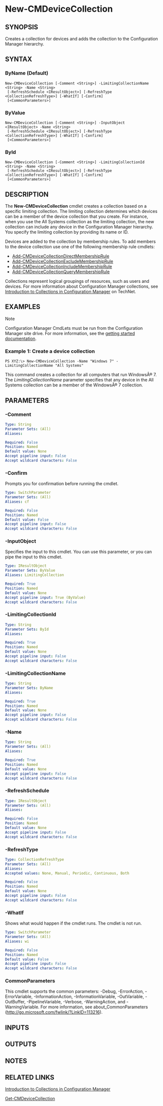 ﻿---
external help file: AdminUI.PS.Collections-help.xml
ms.assetid: F460F99B-D44F-4B83-94AB-B84BE510AC37
online version: https://go.microsoft.com/fwlink/?linkid=833617
schema: 2.0.0
---

# New-CMDeviceCollection

## SYNOPSIS
Creates a collection for devices and adds the collection to the Configuration Manager hierarchy.

## SYNTAX

### ByName (Default)
```
New-CMDeviceCollection [-Comment <String>] -LimitingCollectionName <String> -Name <String>
 [-RefreshSchedule <IResultObject>] [-RefreshType <CollectionRefreshType>] [-WhatIf] [-Confirm]
 [<CommonParameters>]
```

### ByValue
```
New-CMDeviceCollection [-Comment <String>] -InputObject <IResultObject> -Name <String>
 [-RefreshSchedule <IResultObject>] [-RefreshType <CollectionRefreshType>] [-WhatIf] [-Confirm]
 [<CommonParameters>]
```

### ById
```
New-CMDeviceCollection [-Comment <String>] -LimitingCollectionId <String> -Name <String>
 [-RefreshSchedule <IResultObject>] [-RefreshType <CollectionRefreshType>] [-WhatIf] [-Confirm]
 [<CommonParameters>]
```

## DESCRIPTION
The **New-CMDeviceCollection** cmdlet creates a collection based on a specific limiting collection.
The limiting collection determines which devices can be a member of the device collection that you create.
For instance, when you use the All Systems collection as the limiting collection, the new collection can include any device in the Configuration Manager hierarchy.
You specify the limiting collection by providing its name or ID.

Devices are added to the collection by membership rules.
To add members to the device collection use one of the following membership rule cmdlets:

- [Add-CMDeviceCollectionDirectMembershipRule](Add-CMDeviceCollectionDirectMembershipRule.md) 
- [Add-CMDeviceCollectionExcludeMembershipRule](Add-CMDeviceCollectionExcludeMembershipRule.md) 
- [Add-CMDeviceCollectionIncludeMembershipRule](Add-CMDeviceCollectionIncludeMembershipRule.md) 
- [Add-CMDeviceCollectionQueryMembershipRule](Add-CMDeviceCollectionQueryMembershipRule.md)

Collections represent logical groupings of resources, such as users and devices.
For more information about Configuration Manager collections, see [Introduction to Collections in Configuration Manager](http://go.microsoft.com/fwlink/p/?LinkID=259433) on TechNet.

## EXAMPLES

> [!NOTE]
> Configuration Manager CmdLets must be run from the Configuration Manager site drive. For more information, see the [getting started documentation](https://docs.microsoft.com/powershell/sccm/overview).


### Example 1: Create a device collection
```
PS XYZ:\> New-CMDeviceCollection -Name "Windows 7" -LimitingCollectionName "All Systems"
```

This command creates a collection for all computers that run WindowsÂ® 7.
The *LimitingCollectionName* parameter specifies that any device in the All Systems collection can be a member of the WindowsÂ® 7 collection.

## PARAMETERS

### -Comment
```yaml
Type: String
Parameter Sets: (All)
Aliases: 

Required: False
Position: Named
Default value: None
Accept pipeline input: False
Accept wildcard characters: False
```

### -Confirm
Prompts you for confirmation before running the cmdlet.

```yaml
Type: SwitchParameter
Parameter Sets: (All)
Aliases: cf

Required: False
Position: Named
Default value: False
Accept pipeline input: False
Accept wildcard characters: False
```

### -InputObject
Specifies the input to this cmdlet. 
You can use this parameter, or you can pipe the input to this cmdlet. 

```yaml
Type: IResultObject
Parameter Sets: ByValue
Aliases: LimitingCollection

Required: True
Position: Named
Default value: None
Accept pipeline input: True (ByValue)
Accept wildcard characters: False
```

### -LimitingCollectionId
```yaml
Type: String
Parameter Sets: ById
Aliases: 

Required: True
Position: Named
Default value: None
Accept pipeline input: False
Accept wildcard characters: False
```

### -LimitingCollectionName
```yaml
Type: String
Parameter Sets: ByName
Aliases: 

Required: True
Position: Named
Default value: None
Accept pipeline input: False
Accept wildcard characters: False
```

### -Name
```yaml
Type: String
Parameter Sets: (All)
Aliases: 

Required: True
Position: Named
Default value: None
Accept pipeline input: False
Accept wildcard characters: False
```

### -RefreshSchedule
```yaml
Type: IResultObject
Parameter Sets: (All)
Aliases: 

Required: False
Position: Named
Default value: None
Accept pipeline input: False
Accept wildcard characters: False
```

### -RefreshType
```yaml
Type: CollectionRefreshType
Parameter Sets: (All)
Aliases: 
Accepted values: None, Manual, Periodic, Continuous, Both

Required: False
Position: Named
Default value: None
Accept pipeline input: False
Accept wildcard characters: False
```

### -WhatIf
Shows what would happen if the cmdlet runs.
The cmdlet is not run.

```yaml
Type: SwitchParameter
Parameter Sets: (All)
Aliases: wi

Required: False
Position: Named
Default value: False
Accept pipeline input: False
Accept wildcard characters: False
```

### CommonParameters
This cmdlet supports the common parameters: -Debug, -ErrorAction, -ErrorVariable, -InformationAction, -InformationVariable, -OutVariable, -OutBuffer, -PipelineVariable, -Verbose, -WarningAction, and -WarningVariable. For more information, see about_CommonParameters (http://go.microsoft.com/fwlink/?LinkID=113216).

## INPUTS

## OUTPUTS

## NOTES

## RELATED LINKS

[Introduction to Collections in Configuration Manager](http://go.microsoft.com/fwlink/p/?LinkID=259433)

[Get-CMDeviceCollection](Get-CMDeviceCollection.md)
